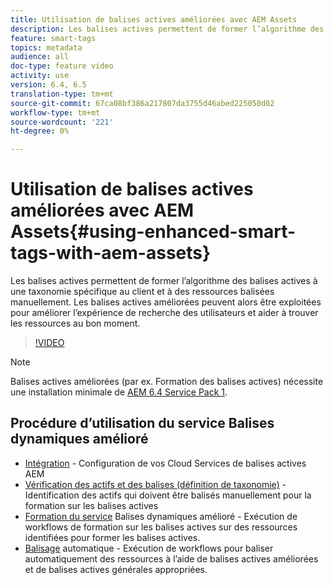 ```yaml
---
title: Utilisation de balises actives améliorées avec AEM Assets
description: Les balises actives permettent de former l’algorithme des balises actives à une taxonomie spécifique au client et à des ressources balisées manuellement. Les balises actives améliorées peuvent alors être exploitées pour améliorer l’expérience de recherche des utilisateurs et aider à trouver les ressources au bon moment.
feature: smart-tags
topics: metadata
audience: all
doc-type: feature video
activity: use
version: 6.4, 6.5
translation-type: tm+mt
source-git-commit: 67ca08bf386a217807da3755d46abed225050d02
workflow-type: tm+mt
source-wordcount: '221'
ht-degree: 0%

---
```



# Utilisation de balises actives améliorées avec AEM Assets{#using-enhanced-smart-tags-with-aem-assets}

Les balises actives permettent de former l’algorithme des balises actives à une taxonomie spécifique au client et à des ressources balisées manuellement. Les balises actives améliorées peuvent alors être exploitées pour améliorer l’expérience de recherche des utilisateurs et aider à trouver les ressources au bon moment.

>[!VIDEO](https://video.tv.adobe.com/v/22254/?quality=9&learn=on)

>[!NOTE]
> Balises actives améliorées (par ex. Formation des balises actives) nécessite une installation minimale de [AEM 6.4 Service Pack 1](https://docs.adobe.com/content/help/en/experience-manager-64/release-notes/sp-release-notes.html#experience-manager-6410).

## Procédure d’utilisation du service Balises dynamiques amélioré

* [Intégration](https://docs.adobe.com/content/help/en/experience-manager-65/assets/managing/config-smart-tagging.html) - Configuration de vos Cloud Services de balises actives AEM
* [Vérification des actifs et des balises (définition de taxonomie)](https://docs.adobe.com/content/help/en/experience-manager-65/assets/managing/smart-tags-training-guidelines.html) - Identification des actifs qui doivent être balisés manuellement pour la formation sur les balises actives
* [Formation du service](https://docs.adobe.com/content/help/en/experience-manager-64/assets/administer/enhanced-smart-tags.html#TrainingtheEnhancedSmartTagsservice) Balises dynamiques amélioré - Exécution de workflows de formation sur les balises actives sur des ressources identifiées pour former les balises actives.
* [Balisage](https://docs.adobe.com/content/help/en/experience-manager-65/assets/administer/enhanced-smart-tags.html#Taggingassetsautomatically) automatique - Exécution de workflows pour baliser automatiquement des ressources à l’aide de balises actives améliorées et de balises actives générales appropriées.
